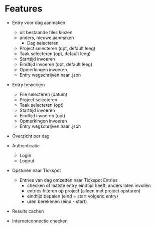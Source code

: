 # Features

- Entry voor dag aanmaken
    - uit bestaande files kiezen
    - anders, nieuwe aanmaken
        - Dag selecteren
    - Project selecteren (opt, default leeg)
    - Taak selecteren (opt, default leeg)
    - Starttijd invoeren
    - Eindtijd invoeren (opt, default leeg)
    - Opmerkingen invoeren
    - Entry wegschrijven naar <datum>.json

- Entry bewerken
    - File selecteren (datum)
    - Project selecteren
    - Taak selecteren (opt)
    - Starttijd invoeren
    - Eindtijd invoeren (opt)
    - Opmerkingen invoeren
    - Entry wegschrijven naar <datum>.json

- Overzicht per dag

- Authenticatie
    - Login
    - Logout

- Opsturen naar Tickspot
    - Entries van dag omzetten naar Tickspot Entries
        - checken of laatste entry eindtijd heeft, anders laten invullen
        - entries filteren op project (alleen met project opsturen)
        - eindtijd bepalen (eind = start volgend entry)
        - uren berekenen (eind - start)

- Results cachen
- Internetconnectie checken
